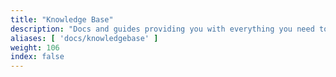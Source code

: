 ```yaml
---
title: "Knowledge Base"
description: "Docs and guides providing you with everything you need to know when it comes to creating and distributing applications with Replicated."
aliases: [ 'docs/knowledgebase' ]
weight: 106
index: false
---
```


